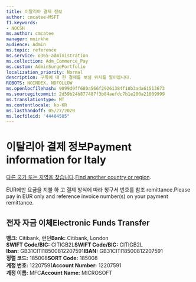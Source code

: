 ```yaml
---
title: 이탈리아 결제 정보
author: cmcatee-MSFT
f1.keywords:
- NOCSH
ms.author: cmcatee
manager: mnirkhe
audience: Admin
ms.topic: reference
ms.service: o365-administration
ms.collection: Adm_Commerce_Pay
ms.custom: AdminSurgePortfolio
localization_priority: Normal
description: 구독에 대 한 결제를 보낼 위치를 알아봅니다.
ROBOTS: NOINDEX, NOFOLLOW
ms.openlocfilehash: 9099d9ff680a566f29261384f18b3ada61513673
ms.sourcegitcommit: 2d59b24b877487f3b84aefdc7b1e200a21009999
ms.translationtype: MT
ms.contentlocale: ko-KR
ms.lasthandoff: 05/27/2020
ms.locfileid: "44404505"
---
```

# <a name="payment-information-for-italy"></a><span data-ttu-id="0b76e-103">이탈리아 결제 정보</span><span class="sxs-lookup"><span data-stu-id="0b76e-103">Payment information for Italy</span></span>

<span data-ttu-id="0b76e-104">[다른 국가 또는 지역을 찾습니다](../billing-and-payments/pay-for-your-subscription.md).</span><span class="sxs-lookup"><span data-stu-id="0b76e-104">[Find another country or region](../billing-and-payments/pay-for-your-subscription.md).</span></span>

<span data-ttu-id="0b76e-105">EUR에만 요금을 지불 하 고 결제 방식에 따라 청구서 번호를 참조 remittance.</span><span class="sxs-lookup"><span data-stu-id="0b76e-105">Please pay in EUR only and reference invoice number(s) on your payment remittance.</span></span>

## <a name="electronic-funds-transfer"></a><span data-ttu-id="0b76e-106">전자 자금 이체</span><span class="sxs-lookup"><span data-stu-id="0b76e-106">Electronic Funds Transfer</span></span>

<span data-ttu-id="0b76e-107">**뱅크:** Citibank, 런던</span><span class="sxs-lookup"><span data-stu-id="0b76e-107">**Bank:** Citibank, London</span></span>  
<span data-ttu-id="0b76e-108">**SWIFT Code/BIC:** CITIGB2L</span><span class="sxs-lookup"><span data-stu-id="0b76e-108">**SWIFT Code/BIC:** CITIGB2L</span></span>  
<span data-ttu-id="0b76e-109">**Iban:** GB31CITI18500812207591</span><span class="sxs-lookup"><span data-stu-id="0b76e-109">**IBAN:** GB31CITI18500812207591</span></span>  
<span data-ttu-id="0b76e-110">**정렬 코드:** 185008</span><span class="sxs-lookup"><span data-stu-id="0b76e-110">**SORT Code:** 185008</span></span>  
<span data-ttu-id="0b76e-111">**계정 번호:** 12207591</span><span class="sxs-lookup"><span data-stu-id="0b76e-111">**Account Number:** 12207591</span></span>  
<span data-ttu-id="0b76e-112">**계정 이름:** MFC</span><span class="sxs-lookup"><span data-stu-id="0b76e-112">**Account Name:** MICROSOFT</span></span>  